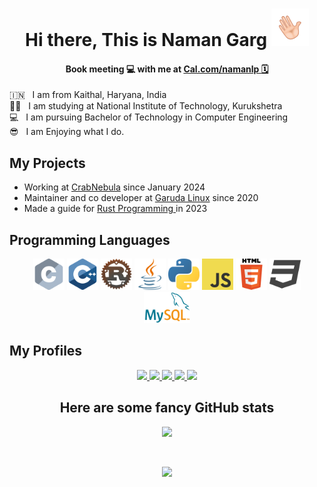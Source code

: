 <h1 align="center"> Hi there, This is Naman Garg  <img src="images/wave.gif"  alt="Waving Hand" width="60px" /></h1>

<h4 align="center"> Book meeting 💻 with me at <a href = "https://cal.com/namanlp"> Cal.com/namanlp 🗓️ </a> </h4>
🇮🇳  &nbsp; I am from Kaithal, Haryana, India <br />
👨‍🎓 &nbsp; I am studying at National Institute of Technology, Kurukshetra <br />
💻 &nbsp; I am pursuing Bachelor of Technology in Computer Engineering <br />
😎 &nbsp; I am Enjoying what I do.

<h2> My Projects </h2>

* Working at [CrabNebula](https://crabnebula.dev/) since January 2024
* Maintainer and co developer at [Garuda Linux](https://garudalinux.org/) since 2020
* Made a guide for <a href="https://rustp.org/"> Rust Programming </a> in 2023

<h2> Programming Languages </h2>

<div align="center">
<img src="./images/ProgrammingLanguageLogo/c.png" height="50px">
<img src="./images/ProgrammingLanguageLogo/cpp.png" height="50px">
<img src="./images/ProgrammingLanguageLogo/rust.png" height="50px">
<img src="./images/ProgrammingLanguageLogo/java.png" height="50px">
<img src="./images/ProgrammingLanguageLogo/python.png" height="50px">
<img src="./images/ProgrammingLanguageLogo/javascript.png" height="50px">
<img src="./images/ProgrammingLanguageLogo/html.png" height="50px">
<img src="./images/ProgrammingLanguageLogo/css.png" height="50px">
<img src="./images/ProgrammingLanguageLogo/sql.png" height="50px">
</div>

<h2> My Profiles </h2>

<div align="center"> 
<a href="https://www.linkedin.com/in/namanlp/"> <img src="https://img.shields.io/badge/LinkedIn-0077B5?style=for-the-badge&logo=linkedin&logoColor=white" /> </a>
<a href="https://gitlab.com/Namanlp/"> <img src="https://img.shields.io/badge/GitLab-FC6D26.svg?style=for-the-badge&logo=GitLab&logoColor=white" /> </a>
<a href="https://github.com/namanlp/"> <img src="https://img.shields.io/badge/GitHub-100000?style=for-the-badge&logo=github&logoColor=white" /> </a>
<a href="https://www.codechef.com/users/namanlp/"> <img src="https://img.shields.io/badge/CodeChef-%23964B00.svg?style=for-the-badge&logo=CodeChef&logoColor=white" /> </a>
<a href="https://twitter.com/Namanlp"> <img src="https://img.shields.io/badge/Twitter-1DA1F2?style=for-the-badge&logo=twitter&logoColor=white" /> </a>
</div>


<h2 align="center"> Here are some fancy GitHub stats</h2>

<p align="center"> <img src=https://streak-stats.demolab.com?user=namanlp&theme=dracula> </p> <br/>
<p align="center"> <img src=https://github-profile-trophy.vercel.app/?username=namanlp&theme=dracula&row=1> </p>
